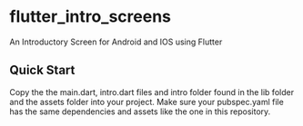 # flutter_intro_screens

An Introductory Screen for Android and IOS using Flutter

## Quick Start

Copy the the main.dart, intro.dart files and intro folder found in the lib folder and the assets folder into your project.
Make sure your pubspec.yaml file has the same dependencies and assets like the one in this repository.

